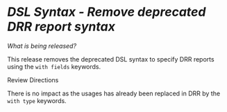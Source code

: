 # *DSL Syntax - Remove deprecated DRR report syntax*

_What is being released?_

This release removes the deprecated DSL syntax to specify DRR reports using the `with fields` keywords. 

Review Directions

There is no impact as the usages has already been replaced in DRR by the `with type` keywords.
